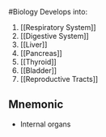 #Biology 
Develops into:
1. [[Respiratory System]]
2. [[Digestive System]]
3. [[Liver]]
4. [[Pancreas]]
5. [[Thyroid]]
6. [[Bladder]]
7. [[Reproductive Tracts]]
## Mnemonic
* Internal organs